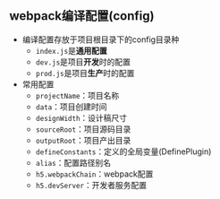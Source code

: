 ## webpack编译配置(config)
- 编译配置存放于项目根目录下的config目录种
	- `index.js`是**通用配置**
	- `dev.js`是项目**开发**时的配置
	- `prod.js`是项目**生产**时的配置
- 常用配置
	- `projectName`：项目名称
	- `data`：项目创建时间
	- `designWidth`：设计稿尺寸
	- `sourceRoot`：项目源码目录
	- `outputRoot`：项目产出目录
	- `defineConstants`：定义的全局变量(DefinePlugin)
	- `alias`：配置路径别名
	- `h5.webpackChain`：webpack配置
	- `h5.devServer`：开发者服务配置